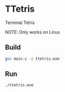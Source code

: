 
# TTetris

Terminal Tetris

*NOTE*: Only works on Linux


## Build

```bash
gcc main.c -o ttetris.exe
```

## Run

```bash
./ttetris.exe
```

